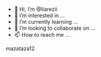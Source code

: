 - 👋 Hi, I’m @Iiarezii
- 👀 I’m interested in ...
- 🌱 I’m currently learning ...
- 💞️ I’m looking to collaborate on ...
- 📫 How to reach me ...

<!---
Iiarezii/Iiarezii is a ✨ special ✨ repository because its `README.md` (this file) appears on your GitHub profile.
You can click the Preview link to take a look at your changes.
---> mazataza12
